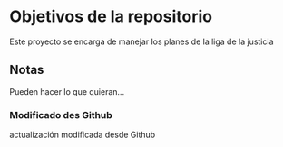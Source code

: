 # Objetivos de la repositorio

Este proyecto se encarga de manejar los planes de la liga de la justicia


## Notas
Pueden hacer lo que quieran...

### Modificado des Github
actualización modificada desde Github
